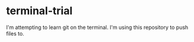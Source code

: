 # terminal-trial

I'm attempting to learn git on the terminal. I'm using this repository to push files to.
